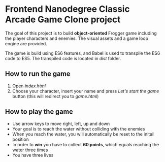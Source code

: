 Frontend Nanodegree Classic Arcade Game Clone project
===============================

The goal of this project is to build **object-oriented** Frogger game including the player characters and enemies. The visual assets and a game loop engine are provided. 

The game is build using ES6 features, and Babel is used to transpile the ES6 code to ES5. The transpiled code is located in _dist_ folder.

## How to run the game
1. Open _index.html_
2. Choose your character, insert your name and press _Let's start the game_ button (this will redirect you to _game.html_)

## How to play the game
* Use arrow keys to move right, left, up and down
* Your goal is to reach the water without colliding with the enemies
* When you reach the water, you will automatically be reset to the initail position
* In order to **win** you have to collect **60 points**, which equals reaching the water three times 
* You have three lives
